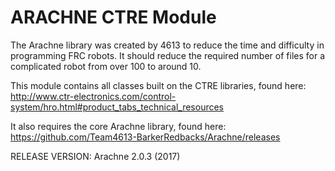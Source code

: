 ARACHNE CTRE Module
=================
The Arachne library was created by 4613 to reduce the time and difficulty in programming FRC robots. It should reduce the required number of files for a complicated robot from over 100 to around 10.

This module contains all classes built on the CTRE libraries, found here: http://www.ctr-electronics.com/control-system/hro.html#product_tabs_technical_resources

It also requires the core Arachne library, found here: https://github.com/Team4613-BarkerRedbacks/Arachne/releases

RELEASE VERSION: Arachne 2.0.3 (2017)
